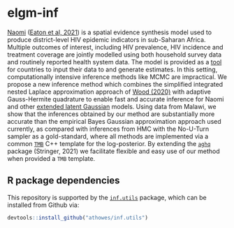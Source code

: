 # elgm-inf

[Naomi](https://github.com/mrc-ide/naomi) ([Eaton et al, 2021](https://onlinelibrary.wiley.com/doi/10.1002/jia2.25788)) is a spatial evidence synthesis model used to produce district-level HIV epidemic indicators in sub-Saharan Africa.
Multiple outcomes of interest, including HIV prevalence, HIV incidence and treatment coverage are jointly modelled using both household survey data and routinely reported health system data.
The model is provided as a [tool](https://naomi.unaids.org/) for countries to input their data to and generate estimates.
In this setting, computationally intensive inference methods like MCMC are impractical.
We propose a new inference method which combines the simplified integrated nested Laplace approximation approach of [Wood (2020)](https://academic.oup.com/biomet/article/107/1/223/5572662) with adaptive Gauss-Hermite quadrature to enable fast and accurate inference for Naomi and other [extended latent Gaussian](https://www.tandfonline.com/doi/full/10.1080/10618600.2022.2099403) models.
Using data from Malawi, we show that the inferences obtained by our method are substantially more accurate than the empirical Bayes Gaussian approximation approach used currently, as compared with inferences from HMC with the No-U-Turn sampler as a gold-standard, where all methods are implemented via a common [`TMB`](https://kaskr.github.io/adcomp/Introduction.html) C++ template for the log-posterior.
By extending the [`aghq`](https://github.com/awstringer1/aghq) package (Stringer, 2021) we facilitate flexible and easy use of our method when provided a `TMB` template.

## R package dependencies

This repository is supported by the [`inf.utils`](https://github.com/athowes/inf.utils) package, which can be installed from Github via:

```r
devtools::install_github("athowes/inf.utils")
```
